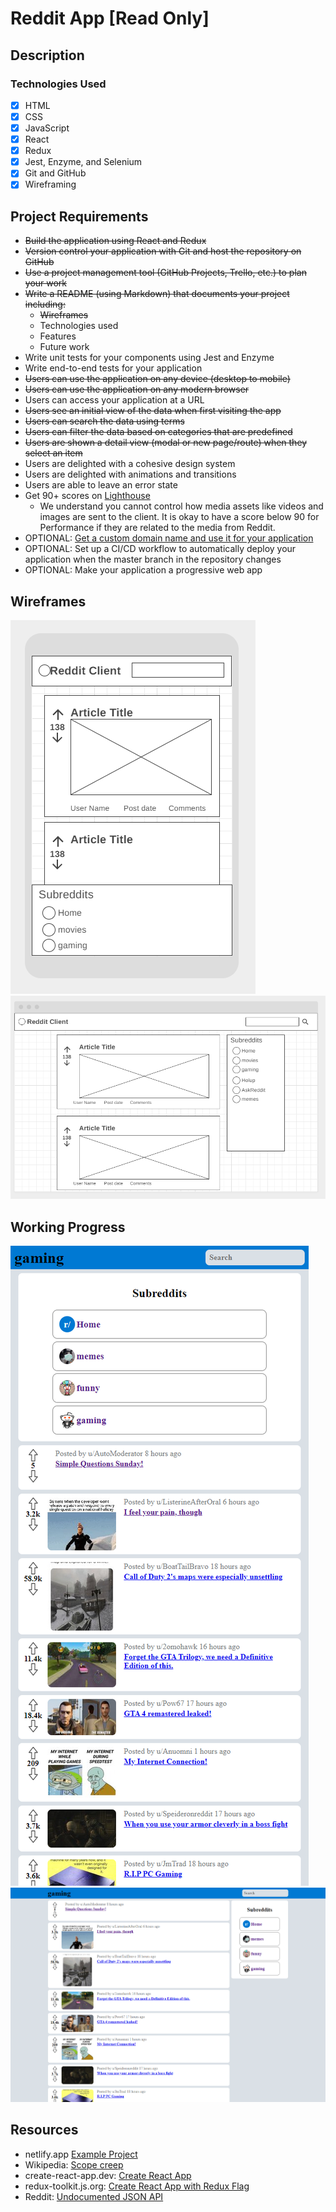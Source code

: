 # Reddit App [Read Only]

## Description

### Technologies Used
- [x] HTML
- [x] CSS
- [x] JavaScript
- [x] React
- [x] Redux
- [x] Jest, Enzyme, and Selenium
- [x] Git and GitHub
- [x] Wireframing

## Project Requirements
* ~~Build the application using React and Redux~~
* ~~Version control your application with Git and host the repository on GitHub~~
* ~~Use a project management tool (GitHub Projects, Trello, etc.) to plan your work~~
* ~~Write a README (using Markdown) that documents your project including:~~
  * ~~Wireframes~~
  * Technologies used
  * Features
  * Future work
* Write unit tests for your components using Jest and Enzyme
* Write end-to-end tests for your application
* ~~Users can use the application on any device (desktop to mobile)~~
* ~~Users can use the application on any modern browser~~
* Users can access your application at a URL
* ~~Users see an initial view of the data when first visiting the app~~
* ~~Users can search the data using terms~~
* ~~Users can filter the data based on categories that are predefined~~
* ~~Users are shown a detail view (modal or new page/route) when they select an item~~
* Users are delighted with a cohesive design system
* Users are delighted with animations and transitions
* Users are able to leave an error state
* Get 90+ scores on [Lighthouse](https://web.dev/measure/)
  * We understand you cannot control how media assets like videos and images are sent to the client. It is okay to have a score below 90 for Performance if they are related to the media from Reddit.
* OPTIONAL: [Get a custom domain name and use it for your application](https://www.codecademy.com/courses/make-a-website/lessons/setting-up-your-domain/exercises/how-websites-work)
* OPTIONAL: Set up a CI/CD workflow to automatically deploy your application when the master branch in the repository changes
* OPTIONAL: Make your application a progressive web app

## Wireframes
<img src="public/img/Wireframe-Mobile.PNG" />
<img src="public/img/Wireframe-PC.PNG" />

## Working Progress
<img src="public/img/Capture01.png" />
<img src="public/img/Capture02.png" />

## Resources
* netlify.app [Example Project](https://reddit-client.netlify.app/)
* Wikipedia: [Scope creep](https://en.wikipedia.org/wiki/Scope_creep)
* create-react-app.dev: [Create React App](https://create-react-app.dev/)
* redux-toolkit.js.org: [Create React App with Redux Flag](https://redux-toolkit.js.org/introduction/getting-started#using-create-react-app)
* Reddit: [Undocumented JSON API](https://github.com/reddit-archive/reddit/wiki/JSON)
